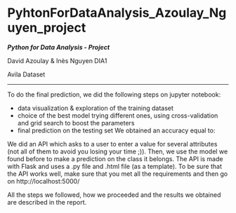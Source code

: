 # PyhtonForDataAnalysis_Azoulay_Nguyen_project

***Python for Data Analysis - Project***

David Azoulay & Inès Nguyen DIA1

Avila Dataset

*****************

To do the final prediction, we did the following steps on jupyter notebook:
- data visualization & exploration of the training dataset
- choice of the best model trying different ones, using cross-validation and grid search to boost the parameters
- final prediction on the testing set
We obtained an accuracy equal to:

We did an API which asks to a user to enter a value for several attributes (not all of them to avoid you losing your time ;)).
Then, we use the model we found before to make a prediction on the class it belongs.
The API is made with Flask and uses a .py file and .html file (as a template).
To be sure that the API works well, make sure that you met all the requirements and then go on http://localhost:5000/


All the steps we followed, how we proceeded and the results we obtained are described in the report.
